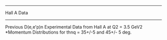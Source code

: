 *************
 Hall A Data
*************

Previous D(e,e'p)n Experimental Data from Hall A at Q2 = 3.5 GeV2
*Momentum Distributions for thnq = 35+/-5  and 45+/- 5 deg.

